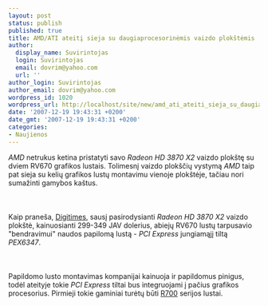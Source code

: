 ```yaml
---
layout: post
status: publish
published: true
title: AMD/ATI ateitį sieja su daugiaprocesorinėmis vaizdo plokštėmis
author:
  display_name: Suvirintojas
  login: Suvirintojas
  email: dovrim@yahoo.com
  url: ''
author_login: Suvirintojas
author_email: dovrim@yahoo.com
wordpress_id: 1020
wordpress_url: http://localhost/site/new/amd_ati_ateiti_sieja_su_daugiaprocesorinemis_vaizdo_plokstemis/
date: '2007-12-19 19:43:31 +0200'
date_gmt: '2007-12-19 19:43:31 +0200'
categories:
- Naujienos
---
```

<p><i>AMD</i> netrukus ketina pristatyti savo <i>Radeon HD 3870 X2</i> vaizdo plokštę su dviem RV670 grafikos lustais. Tolimesnį vaizdo plokščių vystymą <i>AMD</i> taip pat sieja su kelių grafikos lustų montavimu vienoje plokštėje, tačiau nori sumažinti gamybos kaštus.<br />
<br><br />
<br>Kaip praneša, <a class="ns" href="http://www.digitimes.com/mobos/a20071219PD206.html">Digitimes</a>, sausį pasirodysianti <i>Radeon HD 3870 X2</i> vaizdo plokštė, kainuosianti 299-349 JAV dolerius, abiejų RV670 lustų tarpusavio &quot;bendravimui&quot; naudos papilomą lustą - <i>PCI Express</i> jungiamąjį tiltą <i>PEX6347</i>.<br />
<br><br />
<br>Papildomo lusto montavimas kompanijai kainuoja ir papildomus pinigus, todėl ateityje tokie <i>PCI Express</i> tiltai bus integruojami į pačius grafikos procesorius. Pirmieji tokie gaminiai turėtų būti <a class="ns" href="http://www.technews.lt/index.php?id=Kas&Id=649">R700</a> serijos lustai.<br />
<br></p>
